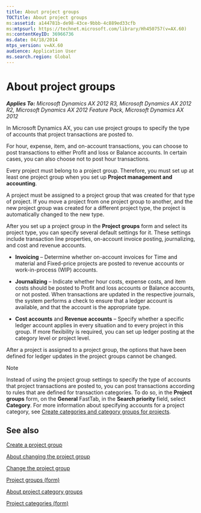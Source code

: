 ```yaml
---
title: About project groups
TOCTitle: About project groups
ms:assetid: a144781b-de98-43ce-9bbb-4c889ed33cfb
ms:mtpsurl: https://technet.microsoft.com/library/Hh450757(v=AX.60)
ms:contentKeyID: 36966736
ms.date: 04/18/2014
mtps_version: v=AX.60
audience: Application User
ms.search.region: Global
---
```


# About project groups 


_**Applies To:** Microsoft Dynamics AX 2012 R3, Microsoft Dynamics AX 2012 R2, Microsoft Dynamics AX 2012 Feature Pack, Microsoft Dynamics AX 2012_

In Microsoft Dynamics AX, you can use project groups to specify the type of accounts that project transactions are posted to.

For hour, expense, item, and on-account transactions, you can choose to post transactions to either Profit and loss or Balance accounts. In certain cases, you can also choose not to post hour transactions.

Every project must belong to a project group. Therefore, you must set up at least one project group when you set up **Project management and accounting**.

A project must be assigned to a project group that was created for that type of project. If you move a project from one project group to another, and the new project group was created for a different project type, the project is automatically changed to the new type.

After you set up a project group in the **Project groups** form and select its project type, you can specify several default settings for it. These settings include transaction line properties, on-account invoice posting, journalizing, and cost and revenue accounts.

  - **Invoicing** – Determine whether on-account invoices for Time and material and Fixed-price projects are posted to revenue accounts or work-in-process (WIP) accounts.

  - **Journalizing** – Indicate whether hour costs, expense costs, and item costs should be posted to Profit and loss accounts or Balance accounts, or not posted. When transactions are updated in the respective journals, the system performs a check to ensure that a ledger account is available, and that the account is the appropriate type.

  - **Cost accounts** and **Revenue accounts** – Specify whether a specific ledger account applies in every situation and to every project in this group. If more flexibility is required, you can set up ledger posting at the category level or project level.

After a project is assigned to a project group, the options that have been defined for ledger updates in the project groups cannot be changed.


> [!NOTE]
> <P>Instead of using the project group settings to specify the type of accounts that project transactions are posted to, you can post transactions according to rules that are defined for transaction categories. To do so, in the <STRONG>Project groups</STRONG> form, on the <STRONG>General</STRONG> FastTab, in the <STRONG>Search priority</STRONG> field, select <STRONG>Category</STRONG>. For more information about specifying accounts for a project category, see <A href="create-categories-and-category-groups-for-projects.md">Create categories and category groups for projects</A>.</P>



## See also

[Create a project group](create-a-project-group.md)

[About changing the project group](about-changing-the-project-group.md)

[Change the project group](change-the-project-group.md)

[Project groups (form)](https://technet.microsoft.com/library/aa590435\(v=ax.60\))

[About project category groups](about-project-category-groups.md)

[Project categories (form)](https://technet.microsoft.com/library/aa582118\(v=ax.60\))

  


